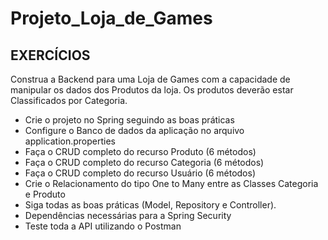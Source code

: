 # Projeto_Loja_de_Games

## EXERCÍCIOS

Construa a Backend para uma Loja de Games com a capacidade de manipular os dados dos Produtos da loja. Os produtos deverão estar Classificados por Categoria.

- Crie o projeto no Spring seguindo as boas práticas
- Configure o Banco de dados da aplicação no arquivo application.properties
- Faça o CRUD completo do recurso Produto (6 métodos)
- Faça o CRUD completo do recurso Categoria (6 métodos)
- Faça o CRUD completo do recurso Usuário (6 métodos)
- Crie o Relacionamento do tipo One to Many entre as Classes Categoria e Produto
- Siga todas as boas práticas (Model, Repository e Controller).
- Dependências necessárias para a Spring Security
- Teste toda a API utilizando o Postman
 
